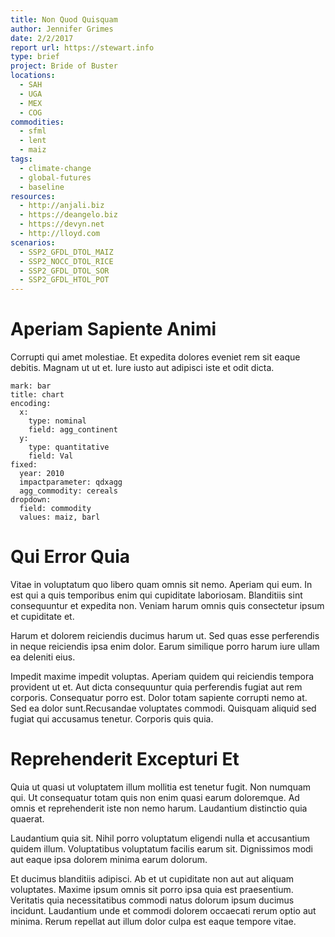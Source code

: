 ```yaml
---
title: Non Quod Quisquam
author: Jennifer Grimes
date: 2/2/2017
report url: https://stewart.info
type: brief
project: Bride of Buster
locations:
  - SAH
  - UGA
  - MEX
  - COG
commodities:
  - sfml
  - lent
  - maiz
tags:
  - climate-change
  - global-futures
  - baseline
resources:
  - http://anjali.biz
  - https://deangelo.biz
  - https://devyn.net
  - http://lloyd.com
scenarios:
  - SSP2_GFDL_DTOL_MAIZ
  - SSP2_NOCC_DTOL_RICE
  - SSP2_GFDL_DTOL_SOR
  - SSP2_GFDL_HTOL_POT
---
```

# Aperiam Sapiente Animi
Corrupti qui amet molestiae. Et expedita dolores eveniet rem sit eaque debitis. Magnam ut ut et. Iure iusto aut adipisci iste et odit dicta.

```vis
mark: bar
title: chart
encoding:
  x:
    type: nominal
    field: agg_continent
  y:
    type: quantitative
    field: Val
fixed:
  year: 2010
  impactparameter: qdxagg
  agg_commodity: cereals
dropdown:
  field: commodity
  values: maiz, barl
```

# Qui Error Quia
Vitae in voluptatum quo libero quam omnis sit nemo. Aperiam qui eum. In est qui a quis temporibus enim qui cupiditate laboriosam. Blanditiis sint consequuntur et expedita non. Veniam harum omnis quis consectetur ipsum et cupiditate et.
 Harum et dolorem reiciendis ducimus harum ut. Sed quas esse perferendis in neque reiciendis ipsa enim dolor. Earum similique porro harum iure ullam ea deleniti eius.
 Impedit maxime impedit voluptas. Aperiam quidem qui reiciendis tempora provident ut et. Aut dicta consequuntur quia perferendis fugiat aut rem corporis. Consequatur porro est. Dolor totam sapiente corrupti nemo at. Sed ea dolor sunt.Recusandae voluptates commodi. Quisquam aliquid sed fugiat qui accusamus tenetur. Corporis quis quia.

# Reprehenderit Excepturi Et
Quia ut quasi ut voluptatem illum mollitia est tenetur fugit. Non numquam qui. Ut consequatur totam quis non enim quasi earum doloremque. Ad omnis et reprehenderit iste non nemo harum. Laudantium distinctio quia quaerat.
 Laudantium quia sit. Nihil porro voluptatum eligendi nulla et accusantium quidem illum. Voluptatibus voluptatum facilis earum sit. Dignissimos modi aut eaque ipsa dolorem minima earum dolorum.
 Et ducimus blanditiis adipisci. Ab et ut cupiditate non aut aut aliquam voluptates. Maxime ipsum omnis sit porro ipsa quia est praesentium. Veritatis quia necessitatibus commodi natus dolorum ipsum ducimus incidunt. Laudantium unde et commodi dolorem occaecati rerum optio aut minima. Rerum repellat aut illum dolor culpa est eaque tempore vitae.
